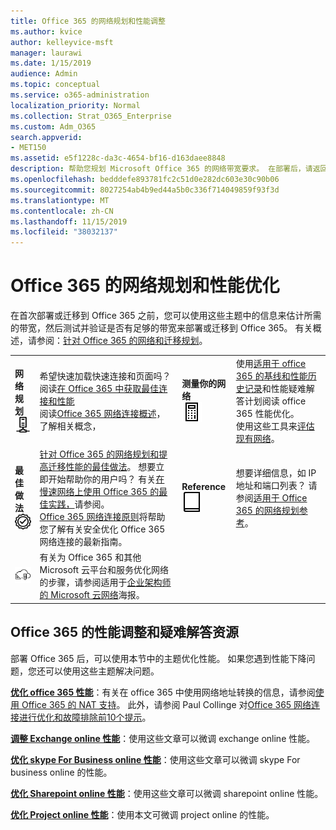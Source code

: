 ```yaml
---
title: Office 365 的网络规划和性能调整
ms.author: kvice
author: kelleyvice-msft
manager: laurawi
ms.date: 1/15/2019
audience: Admin
ms.topic: conceptual
ms.service: o365-administration
localization_priority: Normal
ms.collection: Strat_O365_Enterprise
ms.custom: Adm_O365
search.appverid:
- MET150
ms.assetid: e5f1228c-da3c-4654-bf16-d163daee8848
description: 帮助您规划 Microsoft Office 365 的网络带宽要求。 在部署后，请返回此处对 Office 365 性能进行微调和故障排除。
ms.openlocfilehash: bedddefe893781fc2c51d0e282dc603e30c90b06
ms.sourcegitcommit: 8027254ab4b9ed44a5b0c336f714049859f93f3d
ms.translationtype: MT
ms.contentlocale: zh-CN
ms.lasthandoff: 11/15/2019
ms.locfileid: "38032137"
---
```

# <a name="network-planning-and-performance-tuning-for-office-365"></a>Office 365 的网络规划和性能优化
在首次部署或迁移到 Office 365 之前，您可以使用这些主题中的信息来估计所需的带宽，然后测试并验证是否有足够的带宽来部署或迁移到 Office 365。 有关概述，请参阅：[针对 Office 365 的网络和迁移规划](network-and-migration-planning.md)。
  
|||||
|:-----|:-----|:-----|:-----|
|**网络规划** <br/> ![网络](media/5e9dcd06-601b-4b28-88dc-f524e7548794.png)           <br/> |希望快速加载快速连接和页面吗？  <br/> 阅读[在 Office 365 中获取最佳连接和性能](https://aka.ms/o365perfprinciples) <br/> 阅读[Office 365 网络连接概述](https://docs.microsoft.com/office365/enterprise/office-365-networking-overview)，了解相关概念，  <br/> |**测量你的网络** <br/> ![计算器](media/d690a132-4884-40eb-a918-526bb3dff3cc.png)           <br/> |使用[适用于 office 365 的](performance-troubleshooting-plan.md)[基线和性能历史记录](performance-tuning-using-baselines-and-history.md)和性能疑难解答计划阅读 office 365 性能优化。  <br/> 使用这些工具来[评估现有网络](network-and-migration-planning.md#calculators)。  <br/> |
|**最佳做法** <br/> ![最佳做法](media/2a659a5c-1007-47d3-a6c6-a19e018ab29b.png)           <br/> |[针对 Office 365 的网络规划和提高迁移性能的最佳做法](network-and-migration-planning.md#BestPractices)。 想要立即开始帮助你的用户吗？ 有关[在慢速网络上使用 Office 365 的最佳实践，](https://support.office.com/article/fd16c8d2-4799-4c39-8fd7-045f06640166)请参阅。  <br/> [Office 365 网络连接原则](https://aka.ms/o365networkingprinciples)将帮助您了解有关安全优化 Office 365 网络连接的最新指南。  <br/> |**Reference** <br/> ![书籍或日记](media/56dff3c1-f605-48d8-811f-7d13ce639ecd.png)           <br/> |想要详细信息，如 IP 地址和端口列表？ 请参阅[适用于 Office 365 的网络规划参考](network-and-migration-planning.md#NetReference)。  <br/> |
|![请参阅适用于企业架构师的 Microsoft 云网络海报](media/3094be9f-2407-4fa5-896d-aa66ef7b9bb9.png)           <br/> |有关为 Office 365 和其他 Microsoft 云平台和服务优化网络的步骤，请参阅适用于[企业架构师的 Microsoft 云网络](https://aka.ms/cloudarchnetworking)海报。  <br/> |
   
## <a name="performance-tuning-and-troubleshooting-resources-for-office-365"></a>Office 365 的性能调整和疑难解答资源
<a name="apptuning"> </a>

部署 Office 365 后，可以使用本节中的主题优化性能。 如果您遇到性能下降问题，您还可以使用这些主题解决问题。
  
 **[优化 office 365 性能](tune-office-365-performance.md)**：有关在 office 365 中使用网络地址转换的信息，请参阅[使用 Office 365 的 NAT 支持](nat-support-with-office-365.md)。 此外，请参阅 Paul Collinge 对[Office 365 网络连接进行优化和故障排除前10个提示](https://blogs.technet.com/b/onthewire/archive/2014/06/18/top-10-tips-for-optimising-amp-troubleshooting-your-office-365-network-connectivity.aspx)。 
  
 **[调整 Exchange online 性能](tune-exchange-online-performance.md)**：使用这些文章可以微调 exchange online 性能。 
  
 **[优化 skype For Business online 性能](tune-skype-for-business-online-performance.md)**：使用这些文章可以微调 skype For business online 的性能。 
  
 **[优化 Sharepoint online 性能](tune-sharepoint-online-performance.md)**：使用这些文章可以微调 sharepoint online 性能。 
  
 **[优化 Project online 性能](https://support.office.com/article/12ba0ebd-c616-42e5-b9b6-cad570e8409c)**：使用本文可微调 project online 的性能。 
  

